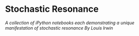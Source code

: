 # Stochastic Resonance
_A collection of iPython notebooks each demonstrating a unique manifestation of stochastic resonance_
*By Louis Irwin*